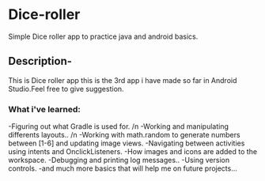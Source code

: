 # Dice-roller

Simple Dice roller app to practice java and android basics.

## Description-
This is Dice roller app this is the 3rd app i have made so far in Android Studio.Feel free to give suggestion.

### What i've learned:
   -Figuring out what Gradle is used for. /n
   -Working and manipulating differents layouts.. /n
   -Working with math.random to generate numbers between [1-6] and updating image views.
   -Navigating between activities using intents and OnclickListeners.
   -How images and icons are added to the workspace.
   -Debugging and printing log messages..
   -Using version controls.
   -and much more basics that will help me on future projects...
